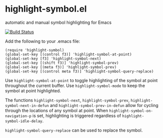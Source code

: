 highlight-symbol.el
===================

automatic and manual symbol highlighting for Emacs

[![Build Status](https://travis-ci.org/nschum/highlight-symbol.el.png?branch=master)](https://travis-ci.org/nschum/highlight-symbol.el)

Add the following to your .emacs file:

    (require 'highlight-symbol)
    (global-set-key [(control f3)] 'highlight-symbol-at-point)
    (global-set-key [f3] 'highlight-symbol-next)
    (global-set-key [(shift f3)] 'highlight-symbol-prev)
    (global-set-key [(meta f3)] 'highlight-symbol-prev)
    (global-set-key [(control meta f3)] 'highlight-symbol-query-replace)

Use `highlight-symbol-at-point` to toggle highlighting of the symbol at
point throughout the current buffer.  Use `highlight-symbol-mode` to keep the
symbol at point highlighted.

The functions `highlight-symbol-next`, `highlight-symbol-prev`,
`highlight-symbol-next-in-defun` and `highlight-symbol-prev-in-defun` allow
for cycling through the locations of any symbol at point.
When `highlight-symbol-on-navigation-p` is set, highlighting is triggered
regardless of `highlight-symbol-idle-delay`.

`highlight-symbol-query-replace` can be used to replace the symbol.
